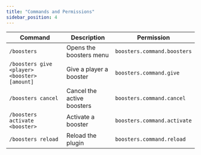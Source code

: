 ```yaml
---
title: "Commands and Permissions"
sidebar_position: 4
---
```


| Command                                      | Description                | Permission                  |
|----------------------------------------------|----------------------------|-----------------------------|
| `/boosters`                                  | Opens the boosters menu    | `boosters.command.boosters` |
| `/boosters give <player> <booster> [amount]` | Give a player a booster    | `boosters.command.give`     |
| `/boosters cancel`                           | Cancel the active boosters | `boosters.command.cancel`   |
| `/boosters activate <booster>`               | Activate a booster         | `boosters.command.activate` |
| `/boosters reload`                           | Reload the plugin          | `boosters.command.reload`   |
